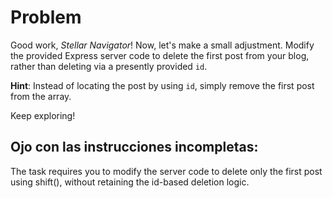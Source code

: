 # Problem
Good work, *Stellar Navigator*! Now, let's make a small adjustment. Modify 
the provided Express server code to delete the first post from your blog, 
rather than deleting via a presently provided `id`.

**Hint**: Instead of locating the post by using `id`, simply remove the first 
post from the array.

Keep exploring!


## Ojo con las instrucciones incompletas:
The task requires you to modify the server code to delete only the first post 
using shift(), without retaining the id-based deletion logic.
